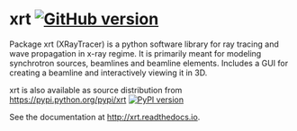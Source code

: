 # xrt [![GitHub version](https://badge.fury.io/gh/kklmn%2Fxrt.svg)](https://badge.fury.io/gh/kklmn%2Fxrt)

Package xrt (XRayTracer) is a python software library for ray tracing and wave
propagation in x-ray regime. It is primarily meant for modeling synchrotron
sources, beamlines and beamline elements. Includes a GUI for creating a
beamline and interactively viewing it in 3D.

xrt is also available as source distribution from
https://pypi.python.org/pypi/xrt
[![PyPI version](https://badge.fury.io/py/xrt.svg)](https://badge.fury.io/py/xrt)

See the documentation at http://xrt.readthedocs.io.
